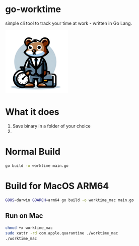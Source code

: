 # go-worktime
simple cli tool to track your time at work - written in Go Lang.

<img src="Images/go-worktime.jpg" alt="Logo" width="200"/>


# What it does
1. Save binary in a folder of your choice
2. 

# Normal Build

``` bash
go build -o worktime main.go
```


# Build for MacOS ARM64
``` bash
GOOS=darwin GOARCH=arm64 go build -o worktime_mac main.go
```
## Run on Mac
``` bash
chmod +x worktime_mac
sudo xattr -rd com.apple.quarantine ./worktime_mac
./worktime_mac
```


